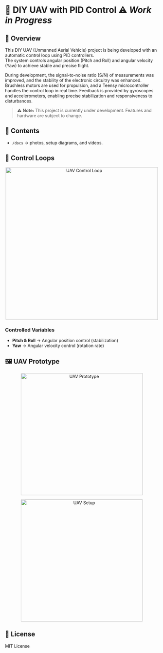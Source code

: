 # 🚁 DIY UAV with PID Control ⚠️ *Work in Progress*

## 📖 Overview
This DIY UAV (Unmanned Aerial Vehicle) project is being developed with an automatic control loop using PID controllers.  
The system controls angular position (Pitch and Roll) and angular velocity (Yaw) to achieve stable and precise flight.  

During development, the signal-to-noise ratio (S/N) of measurements was improved, and the stability of the electronic circuitry was enhanced. Brushless motors are used for propulsion, and a Teensy microcontroller handles the control loop in real time. Feedback is provided by gyroscopes and accelerometers, enabling precise stabilization and responsiveness to disturbances.

> ⚠️ **Note:** This project is currently under development. Features and hardware are subject to change.

## 📂 Contents
- `/docs` → photos, setup diagrams, and videos.

## 🔄 Control Loops
<p align="center">
<img src="docs/control_loop_uav.png" alt="UAV Control Loop" width="500">
</p>

### Controlled Variables
- **Pitch & Roll** → Angular position control (stabilization)
- **Yaw** → Angular velocity control (rotation rate)

## 🖼️ UAV Prototype
<p align="center">
<img src="docs/uav_prototype.jpg" alt="UAV Prototype" width="400">
</p>
<p align="center">
<img src="docs/uav_setup.jpg" alt="UAV Setup" width="400">
</p>

## 📜 License
MIT License
